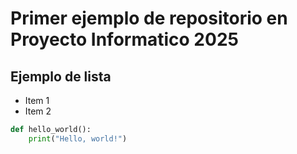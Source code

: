 # Primer ejemplo de repositorio en Proyecto Informatico 2025

## Ejemplo de lista
* Item 1
* Item 2

```python
def hello_world():
    print("Hello, world!")
```
